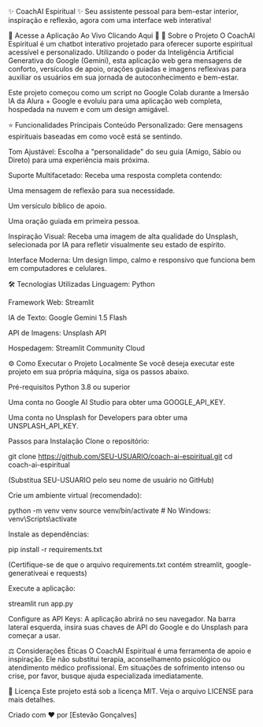 ✨ CoachAI Espiritual ✨
Seu assistente pessoal para bem-estar interior, inspiração e reflexão, agora com uma interface web interativa!

🚀 Acesse a Aplicação Ao Vivo Clicando Aqui 🚀
📖 Sobre o Projeto
O CoachAI Espiritual é um chatbot interativo projetado para oferecer suporte espiritual acessível e personalizado. Utilizando o poder da Inteligência Artificial Generativa do Google (Gemini), esta aplicação web gera mensagens de conforto, versículos de apoio, orações guiadas e imagens reflexivas para auxiliar os usuários em sua jornada de autoconhecimento e bem-estar.

Este projeto começou como um script no Google Colab durante a Imersão IA da Alura + Google e evoluiu para uma aplicação web completa, hospedada na nuvem e com um design amigável.

⭐ Funcionalidades Principais
Conteúdo Personalizado: Gere mensagens espirituais baseadas em como você está se sentindo.

Tom Ajustável: Escolha a "personalidade" do seu guia (Amigo, Sábio ou Direto) para uma experiência mais próxima.

Suporte Multifacetado: Receba uma resposta completa contendo:

Uma mensagem de reflexão para sua necessidade.

Um versículo bíblico de apoio.

Uma oração guiada em primeira pessoa.

Inspiração Visual: Receba uma imagem de alta qualidade do Unsplash, selecionada por IA para refletir visualmente seu estado de espírito.

Interface Moderna: Um design limpo, calmo e responsivo que funciona bem em computadores e celulares.

🛠️ Tecnologias Utilizadas
Linguagem: Python

Framework Web: Streamlit

IA de Texto: Google Gemini 1.5 Flash

API de Imagens: Unsplash API

Hospedagem: Streamlit Community Cloud

⚙️ Como Executar o Projeto Localmente
Se você deseja executar este projeto em sua própria máquina, siga os passos abaixo.

Pré-requisitos
Python 3.8 ou superior

Uma conta no Google AI Studio para obter uma GOOGLE_API_KEY.

Uma conta no Unsplash for Developers para obter uma UNSPLASH_API_KEY.

Passos para Instalação
Clone o repositório:

git clone https://github.com/SEU-USUARIO/coach-ai-espiritual.git
cd coach-ai-espiritual

(Substitua SEU-USUARIO pelo seu nome de usuário no GitHub)

Crie um ambiente virtual (recomendado):

python -m venv venv
source venv/bin/activate  # No Windows: venv\Scripts\activate

Instale as dependências:

pip install -r requirements.txt

(Certifique-se de que o arquivo requirements.txt contém streamlit, google-generativeai e requests)

Execute a aplicação:

streamlit run app.py

Configure as API Keys:
A aplicação abrirá no seu navegador. Na barra lateral esquerda, insira suas chaves de API do Google e do Unsplash para começar a usar.

⚖️ Considerações Éticas
O CoachAI Espiritual é uma ferramenta de apoio e inspiração. Ele não substitui terapia, aconselhamento psicológico ou atendimento médico profissional. Em situações de sofrimento intenso ou crise, por favor, busque ajuda especializada imediatamente.

📄 Licença
Este projeto está sob a licença MIT. Veja o arquivo LICENSE para mais detalhes.

Criado com ❤️ por [Estevão Gonçalves]

